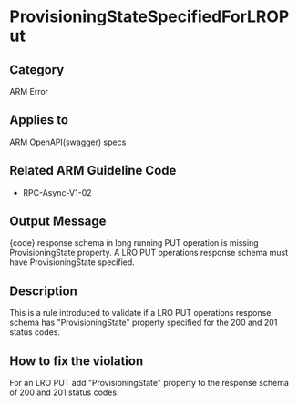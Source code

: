 # ProvisioningStateSpecifiedForLROPut

## Category

ARM Error

## Applies to

ARM OpenAPI(swagger) specs

## Related ARM Guideline Code

- RPC-Async-V1-02

## Output Message

{code} response schema in long running PUT operation is missing ProvisioningState property. A LRO PUT operations response schema must have ProvisioningState specified.

## Description

This is a rule introduced to validate if a LRO PUT operations response schema has "ProvisioningState" property specified for the 200 and 201 status codes.

## How to fix the violation

For an LRO PUT add "ProvisioningState" property to the response schema of 200 and 201 status codes.

